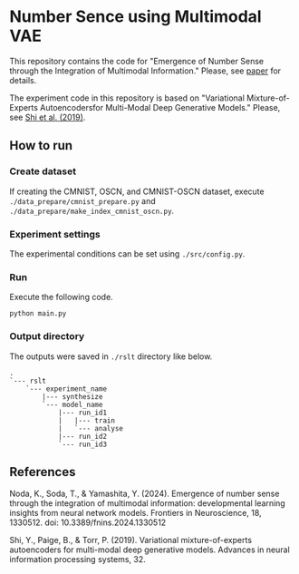 # Number Sence using Multimodal VAE

This repository contains the code for "Emergence of Number Sense through the Integration of Multimodal Information." Please, see [paper](https://osf.io/preprints/psyarxiv/4bfam) for details.

The experiment code in this repository is based on "Variational Mixture-of-Experts Autoencodersfor Multi-Modal Deep Generative Models." Please, see [Shi et al. (2019)](https://arxiv.org/pdf/1911.03393.pdf).

## How to run

### Create dataset

If creating the CMNIST, OSCN, and CMNIST-OSCN dataset, execute `./data_prepare/cmnist_prepare.py` and `./data_prepare/make_index_cmnist_oscn.py`.

### Experiment settings

The experimental conditions can be set using `./src/config.py`.

### Run

Execute the following code.

``` shell
python main.py
```

### Output directory

The outputs were saved in `./rslt` directory like below.

```
.
`--- rslt
    `--- experiment_name 
        |--- synthesize
        `--- model_name 
            |--- run_id1
            |   |--- train
            |   `--- analyse
            |--- run_id2
            `--- run_id3
```

## References

Noda, K., Soda, T., & Yamashita, Y. (2024). Emergence of number sense through the integration of multimodal information: developmental learning insights from neural network models. Frontiers in Neuroscience, 18, 1330512. doi: 10.3389/fnins.2024.1330512

Shi, Y., Paige, B., & Torr, P. (2019). Variational mixture-of-experts autoencoders for multi-modal deep generative models. Advances in neural information processing systems, 32.
